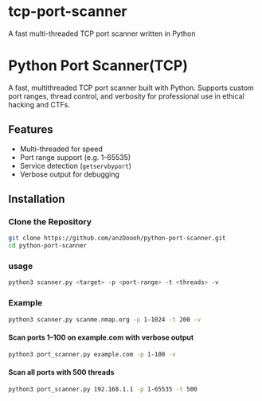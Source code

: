 # tcp-port-scanner
A fast multi-threaded TCP port scanner written in Python

# Python Port Scanner(TCP)

A fast, multithreaded TCP port scanner built with Python. Supports custom port ranges, thread control, and verbosity for professional use in ethical hacking and CTFs.

## Features
- Multi-threaded for speed
- Port range support (e.g. 1-65535)
- Service detection (`getservbyport`)
- Verbose output for debugging

## Installation

### Clone the Repository
```bash
git clone https://github.com/anzDoooh/python-port-scanner.git
cd python-port-scanner
```
### usage
```bash
python3 scanner.py <target> -p <port-range> -t <threads> -v
```
### Example
```bash
python3 scanner.py scanme.nmap.org -p 1-1024 -t 200 -v
```
#### Scan ports 1–100 on example.com with verbose output
```bash
python3 port_scanner.py example.com -p 1-100 -v

```
#### Scan all ports with 500 threads
```bash
python3 port_scanner.py 192.168.1.1 -p 1-65535 -t 500
```
